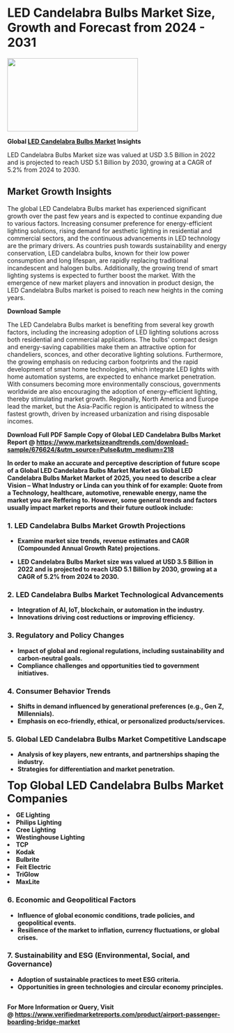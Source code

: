 <H1>LED Candelabra Bulbs Market Size, Growth and Forecast from 2024 - 2031</H1><img class="aligncenter size-medium wp-image-584254" src="https://thirdeyenews.in/wp-content/uploads/2024/09/Global-Market-Research-300x168.jpeg" alt="" width="300" height="168" /><p><strong>Global&nbsp;<a href="https://www.marketsizeandtrends.com/download-sample/676624/&amp;utm_source=Pulse&amp;utm_medium=218">LED Candelabra Bulbs Market</a> Insights</strong></p><p>LED Candelabra Bulbs Market size was valued at USD 3.5 Billion in 2022 and is projected to reach USD 5.1 Billion by 2030, growing at a CAGR of 5.2% from 2024 to 2030.</p><p><h2>Market Growth Insights</h2> <p>The global LED Candelabra Bulbs market has experienced significant growth over the past few years and is expected to continue expanding due to various factors. Increasing consumer preference for energy-efficient lighting solutions, rising demand for aesthetic lighting in residential and commercial sectors, and the continuous advancements in LED technology are the primary drivers. As countries push towards sustainability and energy conservation, LED candelabra bulbs, known for their low power consumption and long lifespan, are rapidly replacing traditional incandescent and halogen bulbs. Additionally, the growing trend of smart lighting systems is expected to further boost the market. With the emergence of new market players and innovation in product design, the LED Candelabra Bulbs market is poised to reach new heights in the coming years.</p> <p><strong>Download Sample</strong></p> <p>The LED Candelabra Bulbs market is benefiting from several key growth factors, including the increasing adoption of LED lighting solutions across both residential and commercial applications. The bulbs' compact design and energy-saving capabilities make them an attractive option for chandeliers, sconces, and other decorative lighting solutions. Furthermore, the growing emphasis on reducing carbon footprints and the rapid development of smart home technologies, which integrate LED lights with home automation systems, are expected to enhance market penetration. With consumers becoming more environmentally conscious, governments worldwide are also encouraging the adoption of energy-efficient lighting, thereby stimulating market growth. Regionally, North America and Europe lead the market, but the Asia-Pacific region is anticipated to witness the fastest growth, driven by increased urbanization and rising disposable incomes. <p><strong></p><p><span class=""><strong>Download Full PDF Sample Copy of Global LED Candelabra Bulbs Market Report</strong> @ <a href="https://www.marketsizeandtrends.com/download-sample/676624/&amp;utm_source=Pulse&amp;utm_medium=218" target="_blank">https://www.marketsizeandtrends.com/download-sample/676624/&amp;utm_source=Pulse&amp;utm_medium=218</a></span></p><p>In order to make an accurate and perceptive description of future scope of a Global&nbsp;LED Candelabra Bulbs Market Market as Global&nbsp;LED Candelabra Bulbs Market Market of 2025, you need to describe a clear Vision &ndash; What Industry or Linda can you think of for example: Quote from a Technology, healthcare, automotive, renewable energy, name the market you are Reffering to. However, some general trends and factors usually impact market reports and their future outlook include:</p><h3>1.&nbsp;<strong>LED Candelabra Bulbs Market Growth Projections</strong></h3><ul><li>Examine market size trends, revenue estimates and CAGR (Compounded Annual Growth Rate) projections.</li><li><p>LED Candelabra Bulbs Market size was valued at USD 3.5 Billion in 2022 and is projected to reach USD 5.1 Billion by 2030, growing at a CAGR of 5.2% from 2024 to 2030.</p></li></ul><h3>2.&nbsp;<strong>LED Candelabra Bulbs Market Technological Advancements</strong></h3><ul><li>Integration of AI, IoT, blockchain, or automation in the industry.</li><li>Innovations driving cost reductions or improving efficiency.</li></ul><h3>3.&nbsp;<strong>Regulatory and Policy Changes</strong></h3><ul><li>Impact of global and regional regulations, including sustainability and carbon-neutral goals.</li><li>Compliance challenges and opportunities tied to government initiatives.</li></ul><h3>4.&nbsp;<strong>Consumer Behavior Trends</strong></h3><ul><li>Shifts in demand influenced by generational preferences (e.g., Gen Z, Millennials).</li><li>Emphasis on eco-friendly, ethical, or personalized products/services.</li></ul><h3>5.&nbsp;<strong>Global LED Candelabra Bulbs Market Competitive Landscape</strong></h3><ul><li>Analysis of key players, new entrants, and partnerships shaping the industry.</li><li>Strategies for differentiation and market penetration.</li></ul><p data-pm-slice="1 1 []"><span style="color: inherit; font-family: inherit; font-size: 25px;">Top Global LED Candelabra Bulbs Market Companies</span></p><div class="" data-test-id=""><p><li>GE Lighting</li><li> Philips Lighting</li><li> Cree Lighting</li><li> Westinghouse Lighting</li><li> TCP</li><li> Kodak</li><li> Bulbrite</li><li> Feit Electric</li><li> TriGlow</li><li> MaxLite</li></p></div><h3>6.&nbsp;<strong>Economic and Geopolitical Factors</strong></h3><ul><li>Influence of global economic conditions, trade policies, and geopolitical events.</li><li>Resilience of the market to inflation, currency fluctuations, or global crises.</li></ul><h3>7.&nbsp;<strong>Sustainability and ESG (Environmental, Social, and Governance)</strong></h3><ul><li>Adoption of sustainable practices to meet ESG criteria.</li><li>Opportunities in green technologies and circular economy principles.</li></ul><h2><strong style="font-size: 14px;">For More Information or Query, Visit @&nbsp;</strong><a style="background-color: #ffffff; font-size: 14px;" href="https://www.marketsizeandtrends.com/report/led-candelabra-bulbs-market/" target="_blank">https://www.verifiedmarketreports.com/product/airport-passenger-boarding-bridge-market</a></h2>
